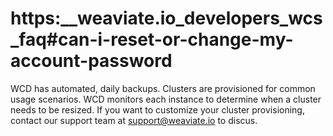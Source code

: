 # https:\_\_weaviate.io_developers_wcs_faq#can-i-reset-or-change-my-account-password

WCD has automated, daily backups. Clusters are provisioned for common usage scenarios. WCD monitors each instance to determine when a cluster needs to be resized. If you want to customize your cluster provisioning, contact our support team at support@weaviate.io to discus.
